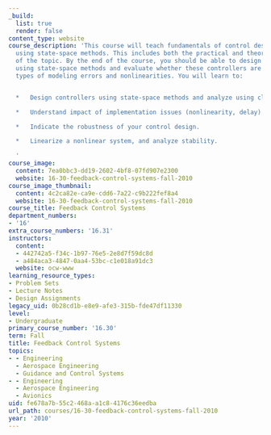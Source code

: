 ```yaml
---
_build:
  list: true
  render: false
content_type: website
course_description: 'This course will teach fundamentals of control design and analysis
  using state-space methods. This includes both the practical and theoretical aspects
  of the topic. By the end of the course, you should be able to design controllers
  using state-space methods and evaluate whether these controllers are robust to some
  types of modeling errors and nonlinearities. You will learn to:


  *   Design controllers using state-space methods and analyze using classical tools.

  *   Understand impact of implementation issues (nonlinearity, delay).

  *   Indicate the robustness of your control design.

  *   Linearize a nonlinear system, and analyze stability.

  '
course_image:
  content: 7ea0bbc3-dd19-2602-4bf8-07fd907e2300
  website: 16-30-feedback-control-systems-fall-2010
course_image_thumbnail:
  content: 4c2ca82e-ca9e-cdd6-7a22-c9b222fef8a4
  website: 16-30-feedback-control-systems-fall-2010
course_title: Feedback Control Systems
department_numbers:
- '16'
extra_course_numbers: '16.31'
instructors:
  content:
  - 442742a5-f34c-1b97-76e5-2e8d7f59dc8d
  - a484aca3-4847-0aa4-53bc-c1e018a91dc3
  website: ocw-www
learning_resource_types:
- Problem Sets
- Lecture Notes
- Design Assignments
legacy_uid: 0b28cd1b-e8e9-afe3-315b-fde47df11330
level:
- Undergraduate
primary_course_number: '16.30'
term: Fall
title: Feedback Control Systems
topics:
- - Engineering
  - Aerospace Engineering
  - Guidance and Control Systems
- - Engineering
  - Aerospace Engineering
  - Avionics
uid: fe678a7b-55c2-468a-a1c8-4176c36eedba
url_path: courses/16-30-feedback-control-systems-fall-2010
year: '2010'
---
```

